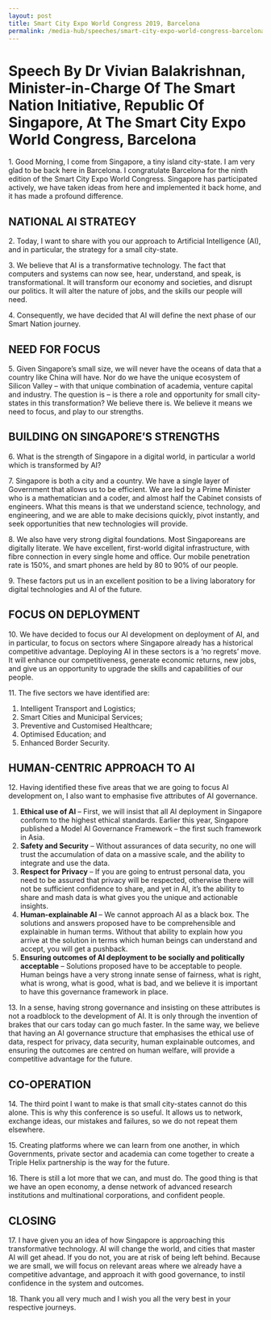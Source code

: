 ```yaml
---
layout: post
title: Smart City Expo World Congress 2019, Barcelona
permalink: /media-hub/speeches/smart-city-expo-world-congress-barcelona-2019
--- 
```


# Speech By Dr Vivian Balakrishnan, Minister-in-Charge Of The Smart Nation Initiative, Republic Of Singapore, At The Smart City Expo World Congress, Barcelona

1\. Good Morning, I come from Singapore, a tiny island city-state. I am very glad to be back here in Barcelona. I congratulate Barcelona for the ninth edition of the Smart City Expo World Congress. Singapore has participated actively, we have taken ideas from here and implemented it back home, and it has made a profound difference.

## NATIONAL AI STRATEGY

2\. Today, I want to share with you our approach to Artificial Intelligence (AI), and in particular, the strategy for a small city-state.

3\. We believe that AI is a transformative technology. The fact that computers and systems can now see, hear, understand, and speak, is transformational. It will transform our economy and societies, and disrupt our politics. It will alter the nature of jobs, and the skills our people will need.

4\. Consequently, we have decided that AI will define the next phase of our Smart Nation journey.

## NEED FOR FOCUS

5\. Given Singapore’s small size, we will never have the oceans of data that a country like China will have. Nor do we have the unique ecosystem of Silicon Valley – with that unique combination of academia, venture capital and industry. The question is – is there a role and opportunity for small city-states in this transformation? We believe there is. We believe it means we need to focus, and play to our strengths.

## BUILDING ON SINGAPORE’S STRENGTHS

6\. What is the strength of Singapore in a digital world, in particular a world which is transformed by AI?

7\. Singapore is both a city and a country. We have a single layer of Government that allows us to be efficient. We are led by a Prime Minister who is a mathematician and a coder, and almost half the Cabinet consists of engineers. What this means is that we understand science, technology, and engineering, and we are able to make decisions quickly, pivot instantly, and seek opportunities that new technologies will provide.

8\. We also have very strong digital foundations. Most Singaporeans are digitally literate. We have excellent, first-world digital infrastructure, with fibre connection in every single home and office. Our mobile penetration rate is 150%, and smart phones are held by 80 to 90% of our people.

9\. These factors put us in an excellent position to be a living laboratory for digital technologies and AI of the future.

## FOCUS ON DEPLOYMENT

10\. We have decided to focus our AI development on deployment of AI, and in particular, to focus on sectors where Singapore already has a historical competitive advantage.  Deploying AI in these sectors is a ‘no regrets’ move. It will enhance our competitiveness, generate economic returns, new jobs, and give us an opportunity to upgrade the skills and capabilities of our people.

11\. The five sectors we have identified are:
  1. Intelligent Transport and Logistics;
  2. Smart Cities and Municipal Services;
  3. Preventive and Customised Healthcare;
  4. Optimised Education; and
  5. Enhanced Border Security.

## HUMAN-CENTRIC APPROACH TO AI

12\. Having identified these five areas that we are going to focus AI development on, I also want to emphasise five attributes of AI governance.
  1. **Ethical use of AI** – First, we will insist that all AI deployment in Singapore conform to the highest ethical standards. Earlier this year, Singapore published a Model AI Governance Framework – the first such framework in Asia.
  2. **Safety and Security** – Without assurances of data security, no one will trust the accumulation of data on a massive scale, and the ability to integrate and use the data.
  3. **Respect for Privacy** – If you are going to entrust personal data, you need to be assured that privacy will be respected, otherwise there will not be sufficient confidence to share, and yet in AI, it’s the ability to share and mash data is what gives you the unique and actionable insights.
  4. **Human-explainable AI** – We cannot approach AI as a black box. The solutions and answers proposed have to be comprehensible and explainable in human terms. Without that ability to explain how you arrive at the solution in terms which human beings can understand and accept, you will get a pushback.
  5. **Ensuring outcomes of AI deployment to be socially and politically acceptable** – Solutions proposed have to be acceptable to people. Human beings have a very strong innate sense of fairness, what is right, what is wrong, what is good, what is bad, and we believe it is important to have this governance framework in place.

13\. In a sense, having strong governance and insisting on these attributes is not a roadblock to the development of AI. It is only through the invention of brakes that our cars today can go much faster. In the same way, we believe that having an AI governance structure that emphasises the ethical use of data, respect for privacy, data security, human explainable outcomes, and ensuring the outcomes are centred on human welfare, will provide a competitive advantage for the future.

## CO-OPERATION

14\. The third point I want to make is that small city-states cannot do this alone. This is why this conference is so useful. It allows us to network, exchange ideas, our mistakes and failures, so we do not repeat them elsewhere.

15\. Creating platforms where we can learn from one another, in which Governments, private sector and academia can come together to create a Triple Helix partnership is the way for the future.

16\. There is still a lot more that we can, and must do. The good thing is that we have an open economy, a dense network of advanced research institutions and multinational corporations, and confident people.

## CLOSING

17\. I have given you an idea of how Singapore is approaching this transformative technology. AI will change the world, and cities that master AI will get ahead. If you do not, you are at risk of being left behind. Because we are small, we will focus on relevant areas where we already have a competitive advantage, and approach it with good governance, to instil confidence in the system and outcomes.

18\. Thank you all very much and I wish you all the very best in your respective journeys.
